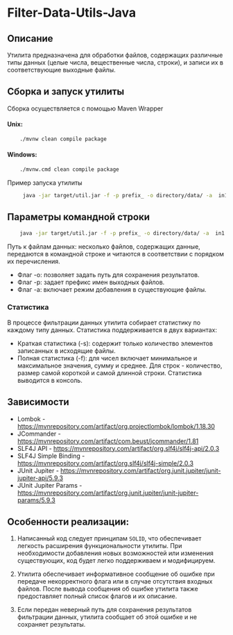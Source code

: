 # Filter-Data-Utils-Java

## Описание

Утилита предназначена для обработки файлов, содержащих различные типы данных (целые числа, вещественные числа, строки),
и записи их в соответствующие выходные файлы.

## Сборка и запуск утилиты

Сборка осуществляется с помощью Maven Wrapper

#### Unix:

```zsh
    ./mvnw clean compile package
```

#### Windows:

```zsh
    ./mvnw.cmd clean compile package
```

Пример запуска утилиты

```zsh
     java -jar target/util.jar -f -p prefix_ -o directory/data/ -a  in1.txt in2.txt
```

## Параметры командной строки

```zsh
    java -jar target/util.jar -f -p prefix_ -o directory/data/ -a  in1.txt in2.txt
```

Путь к файлам данных: несколько файлов, содержащих данные, передаются в командной строке и читаются в соответствии с
порядком их перечисления.

* Флаг -o: позволяет задать путь для сохранения результатов.
* Флаг -p: задает префикс имен выходных файлов.
* Флаг -a: включает режим добавления в существующие файлы.

### Статистика

В процессе фильтрации данных утилита собирает статистику по каждому типу данных. Статистика поддерживается в двух
вариантах:

* Краткая статистика (-s): содержит только количество элементов записанных в исходящие файлы.
* Полная статистика (-f): для чисел включает минимальное и максимальное значения, сумму и среднее. Для строк -
  количество, размер самой короткой и самой длинной строки.
  Статистика выводится в консоль.

## Зависимости

* Lombok - https://mvnrepository.com/artifact/org.projectlombok/lombok/1.18.30
* JCommander - https://mvnrepository.com/artifact/com.beust/jcommander/1.81
* SLF4J API - https://mvnrepository.com/artifact/org.slf4j/slf4j-api/2.0.3
* SLF4J Simple Binding - https://mvnrepository.com/artifact/org.slf4j/slf4j-simple/2.0.3
* JUnit Jupiter - https://mvnrepository.com/artifact/org.junit.jupiter/junit-jupiter-api/5.9.3
* JUnit Jupiter Params - https://mvnrepository.com/artifact/org.junit.jupiter/junit-jupiter-params/5.9.3

## Особенности реализации:

1. Написанный код следует принципам `SOLID`, что обеспечивает легкость расширения функциональности утилиты. При необходимости добавления новых возможностей или изменения существующих, код будет легко поддерживаем и модифицируем.

2. Утилита обеспечивает информативное сообщение об ошибке при передаче некорректного флага или в случае отсутствия входных файлов. После вывода сообщения об ошибке утилита также предоставляет полный список флагов и их описание.

3. Если передан неверный путь для сохранения результатов фильтрации данных, утилита сообщает об этой ошибке и не сохраняет результаты. 